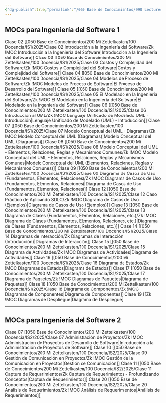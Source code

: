 ```yaml
---
{"dg-publish":true,"permalink":"/050 Base de Conocimientos/990 Lectures Zettel/Zk 025 MOCs de Ingeniería del Software/","tags":["#digitalGarden"]}
---
```


## MOCs para Ingeniería del Software 1

Clase 02 [[050 Base de Conocimientos/200  Mi Zettelkasten/100 Docencia/IS1/2025/Clase 02 Introducción a la Ingeniería del Software/Zk !MOC Introducción a la Ingeniería del Software\|Introducción a la Ingeniería del Software]]
Clase 03 [[050 Base de Conocimientos/200  Mi Zettelkasten/100 Docencia/IS1/2025/Clase 03 Costos y Complejidad del Software/Zk !MOC Costos y Complejidad del Software\|Costos y Complejidad del Software]]
Clase 04 [[050 Base de Conocimientos/200  Mi Zettelkasten/100 Docencia/IS1/2025/Clase 04 Modelos de Proceso de Software/Zk !MOC Modelos de Proceso de Software\|El Proceso de Desarrollo del Software]]
Clase 05 [[050 Base de Conocimientos/200  Mi Zettelkasten/100 Docencia/IS1/2025/Clase 05 El Modelado en la Ingeniería del Software/Zk !MOC El Modelado en la Ingeniería del Software\|El Modelado en la Ingeniería del Software]]
Clase 06 [[050 Base de Conocimientos/200  Mi Zettelkasten/100 Docencia/IS1/2025/Clase 06 Introducción al UML/Zk !MOC Lenguaje Unificado de Modelado UML - Introducción\|Lenguaje Unificado de Modelado (UML) - Introducción]]
Clase 07 [[050 Base de Conocimientos/200  Mi Zettelkasten/100 Docencia/IS1/2025/Clase 07 Modelo Conceptual del UML - Diagramas/Zk !MOC Modelo Conceptual del UML (Diagramas)\|Modelo Conceptual del UML (Diagramas)]]
Clase 08 [[050 Base de Conocimientos/200  Mi Zettelkasten/100 Docencia/IS1/2025/Clase 08 Modelo Conceptual del UML - Elementos, Relaciones, Reglas y Mecanismos Comunes/Zk !MOC Modelo Conceptual del UML - Elementos, Relaciones, Reglas y Mecanismos Comunes\|Modelo Conceptual del UML (Elementos, Relaciones, Reglas y Mecanismos Comunes)]]
Clase 09 [[050 Base de Conocimientos/200  Mi Zettelkasten/100 Docencia/IS1/2025/Clase 09 Diagrama de Casos de Uso (Fundamentos, Elementos, Relaciones)/Zk !MOC Diagrama de Casos de Uso (Fundamentos, Elementos, Relaciones)\|Diagrama de Casos de Uso (Fundamentos, Elementos, Relaciones)]]
Clase 12 [[050 Base de Conocimientos/200  Mi Zettelkasten/100 Docencia/IS1/2025/Clase 12 Caso Práctico de Aplicando SDLC/Zk !MOC Diagrama de Casos de Uso (Ejemplos)\|Diagrama de Casos de Uso (Ejemplos)]]
Clase 13 [[050 Base de Conocimientos/200  Mi Zettelkasten/100 Docencia/IS1/2025/Clase 13 Diagrama de Clases (Fundamentos, Elementos, Relaciones, etc.)/Zk !MOC Diagrama de Clases (Fundamentos, Elementos, Relaciones, etc.)\|Diagrama de Clases (Fundamentos, Elementos, Relaciones, etc.)]]
Clase 14 [[050 Base de Conocimientos/200  Mi Zettelkasten/100 Docencia/IS1/2025/Clase 14 Diagramas de Interacción/Zk Diagramas de Interacción (Introducción)\|Diagramas de Interacción]]
Clase 15 [[050 Base de Conocimientos/200  Mi Zettelkasten/100 Docencia/IS1/2025/Clase 15 Diagrama de Actividades/Zk !MOC Diagramas de Actividades\|Diagrama de Actividades]]
Clase 16 [[050 Base de Conocimientos/200  Mi Zettelkasten/100 Docencia/IS1/2025/Clase 16 Diagrama de Estados/Zk !MOC Diagramas de Estados\|Diagrama de Estados]]
Clase 17 [[050 Base de Conocimientos/200  Mi Zettelkasten/100 Docencia/IS1/2025/Clase 17 Diagrama de Paquetes/Zk !MOC Diagramas de Paquetes\|Diagrama de Paquetes]]
Clase 18  [[050 Base de Conocimientos/200  Mi Zettelkasten/100 Docencia/IS1/2025/Clase 18 Diagrama de Componentes/Zk !MOC Diagramas de Componentes\|Diagrama de Componentes]]
Clase 19  [[Zk !MOC Diagramas de Despliegue\|Diagrama de Despliegue]]

---
## MOCs para Ingeniería del Software 2
Clase 07 [[050 Base de Conocimientos/200  Mi Zettelkasten/100 Docencia/IS2/2025/Clase 07 Administración de Proyectos/Zk !MOC Administración de Proyectos de Desarrollo de Software\|Introducción a la Administración de Proyectos de Software]]
Clase 10 [[050 Base de Conocimientos/200  Mi Zettelkasten/100 Docencia/IS2/2025/Clase 09 Gestión de Comunicación en Proyectos/Zk !MOC Gestión de la Comunicación en Proyectos\|Gestión de Comunicación]]
Clase 11 [[050 Base de Conocimientos/200  Mi Zettelkasten/100 Docencia/IS2/2025/Clase 11 Captura de Requerimientos/Zk Captura de Requerimientos - Profundizando Conceptos\|Captura de Requerimientos]]
Clase 20 [[050 Base de Conocimientos/200  Mi Zettelkasten/100 Docencia/IS2/2025/Clase 20 Análisis de Requerimientos/Zk !MOC Análisis de Requerimientos\|Análisis de Requerimientos]]]


